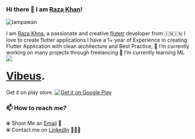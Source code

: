 ### Hi there 👋 I am [Raza Khan](https://www.linkedin.com/in/thisisrazakhan/)!
<p align="left"> <img src="https://komarev.com/ghpvc/?username=iampawan&label=Views&color=blue&style=plastic" alt="iampawan" /> </p>


I am [Raza Khna](https://instagram.com/thisisrazakhan), a passionate and creative [flutetr](https://flutter.dev/) developer from 🇮🇳🇮🇳 
I love to create flutter applications I have a 1+ year of Experience in creating Flutter Application with clean architecture and Best Practice,
🔭 I’m currently working on many projects through freelancing 🌱 I’m currently learning ML
<img align="left" src="https://github-readme-stats.vercel.app/api/pin/?username=razakhan4772&theme=dart" />
# [Vibeus](https://github.com/vibeus-con).
Get it on play store.
<a href="https://play.google.com/store/apps/details?id=com.vc.vibeus&pcampaignid=pcampaignidMKT-Other-global-all-co-prtnr-py-PartBadge-Mar2515-1">
<img alt="Get it on Google Play" src="https://play.google.com/intl/en_us/badges/static/images/badges/en_badge_web_generic.png" />	</a>
 
 ### 📫 How to reach me?
  ⦿ Shoot Me an [Email](mailto:onlyforprofessionaluse08@gmail.com) 💌 <br>
  ⦿ Contact me on [LinkedIn](https://www.linkedin.com/in/thisisrazakhan) 👨🏻‍💻 <br>


